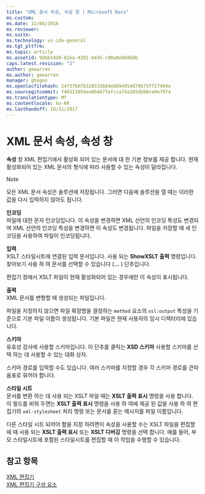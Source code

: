 ```yaml
---
title: "XML 문서 속성, 속성 창 | Microsoft Docs"
ms.custom: 
ms.date: 11/04/2016
ms.reviewer: 
ms.suite: 
ms.technology: vs-ide-general
ms.tgt_pltfrm: 
ms.topic: article
ms.assetid: 9dbb34d9-02ea-4201-b445-c98a0eb0d6db
caps.latest.revision: "2"
author: gewarren
ms.author: gewarren
manager: ghogen
ms.openlocfilehash: 24f3760fb328331684e6894954d79675ff27494e
ms.sourcegitcommit: f40311056ea0b4677efcca74a285dbb0ce0e7974
ms.translationtype: MT
ms.contentlocale: ko-KR
ms.lasthandoff: 10/31/2017
---
```

# <a name="xml-document-properties-properties-window"></a>XML 문서 속성, 속성 창
**속성** 창 XML 편집기에서 활성화 되어 있는 문서에 대 한 기본 정보를 제공 합니다. 현재 활성화되어 있는 XML 문서의 형식에 따라 사용할 수 있는 속성이 달라집니다.  
  
> [!NOTE]
>  모든 XML 문서 속성은 솔루션에 저장됩니다. 그러면 다음에 솔루션을 열 때는 이러한 값을 다시 입력하지 않아도 됩니다.  
  
 **인코딩**  
 파일에 대한 문자 인코딩입니다. 이 속성을 변경하면 XML 선언의 인코딩 특성도 변경되며 XML 선언의 인코딩 특성을 변경하면 이 속성도 변경됩니다. 파일을 저장할 때 새 인코딩을 사용하여 파일이 인코딩됩니다.  
  
 **입력**  
 XSLT 스타일시트에 연결된 입력 문서입니다. 사용 되는 **ShowXSLT 출력** 명령입니다. 찾아보기 사용 하 여 문서를 선택할 수 있습니다 (**...** ) 단추입니다.  
  
 편집기 창에서 XSLT 파일이 현재 활성화되어 있는 경우에만 이 속성이 표시됩니다.  
  
 **출력**  
 XML 문서를 변형할 때 생성되는 파일입니다.  
  
 파일을 지정하지 않으면 파일 확장명을 결정하는 `method` 요소의 `xsl:output` 특성을 기준으로 기본 파일 이름이 생성됩니다. 기본 파일은 현재 사용자의 임시 디렉터리에 있습니다.  
  
 **스키마**  
 유효성 검사에 사용할 스키마입니다. 이 단추를 클릭는 **XSD 스키마** 사용할 스키마를 선택 하는 데 사용할 수 있는 대화 상자.  
  
 스키마 경로를 입력할 수도 있습니다. 여러 스키마를 지정할 경우 각 스키마 경로를 큰따옴표로 묶어야 합니다.  
  
 **스타일 시트**  
 문서를 변환 하는 데 사용 되는 XSLT 파일 때는 **XSLT 출력 표시** 명령을 사용 합니다. 이 필드를 비워 두면는 **XSLT 출력 표시** 명령을 사용 하 여에 제공 된 값을 사용 하 여 편집기의 `xml-stylesheet` 처리 명령 또는 문서를 묻는 메시지를 파일 이름입니다.  
  
 다른 스타일 시트 되어야 함을 지정 하려면이 속성을 사용할 수는 XSLT 파일을 편집할 때 때 사용 되는 **XSLT 출력 표시** 또는 **XSLT 디버깅** 명령을 선택 합니다. 예를 들어, 부모 스타일시트에 포함된 스타일시트를 편집할 때 이 작업을 수행할 수 있습니다.  
  
## <a name="see-also"></a>참고 항목  
 [XML 편집기](../xml-tools/xml-editor.md)   
 [XML 편집기 구성 요소](../xml-tools/xml-editor-components.md)